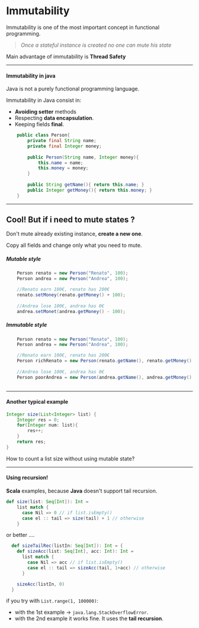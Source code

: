 # Immutability
Immutability is one of the most important concept in functional programming.

>*Once a stateful instance is created no one can mute his state*
 
Main advantage of immutability is **Thread Safety**

---
#### Immutability in java
Java is not a purely functional programming language.
  
Immutability in Java consist in:
 - **Avoiding setter** methods
 - Respecting **data encapsulation**.
 - Keeping fields **final**.  

```java
    public class Person{
        private final String name;
        private final Integer money;
    
        public Person(String name, Integer money){
            this.name = name;
            this.money = money;
        }    
        
        public String getName(){ return this.name; }    
        public Integer getMoney(){ return this.money; }    
    }   
```

---
## Cool! But if i need to mute states ?

Don't mute already existing instance, **create a new one**.

Copy all fields and change only what you need to mute.

##### Mutable style
```java
    Person renato = new Person("Renato", 100);
    Person andrea = new Person("Andrea", 100);

    //Renato earn 100€, renato has 200€
    renato.setMoney(renato.getMoney() + 100);
    
    //Andrea lose 100€, andrea has 0€
    andrea.setMonet(andrea.getMoney() - 100);     
```

##### Immutable style
```java
    Person renato = new Person("Renato", 100);
    Person andrea = new Person("Andrea", 100);

    //Renato earn 100€, renato has 200€
    Person richRenato = new Person(renato.getName(), renato.getMoney() + 100);
    
    //Andrea lose 100€, andrea has 0€
    Person poorAndrea = new Person(andrea.getName(), andrea.getMoney() - 100);
     
```

---
#### Another typical example

```java
Integer size(List<Integer> list) {
    Integer res = 0;
    for(Integer num: list){
        res++;
    }   
    return res;
}
```
How to count a list size without using mutable state? 

---
#### Using recursion! 

**Scala** examples, because **Java** doesn't support tail recursion.

```scala
def size(list: Seq[Int]): Int =
    list match {
      case Nil => 0 // if list.isEmpty()
      case el :: tail => size(tail) + 1 // otherwise
    }
```

or better ....

```scala
  def sizeTailRec(listIn: Seq[Int]): Int = {
    def sizeAcc(list: Seq[Int], acc: Int): Int =
      list match {
        case Nil => acc // if list.isEmpty()
        case el :: tail => sizeAcc(tail, 1+acc) // otherwise
      }

    sizeAcc(listIn, 0)
  }
```

if you try with `List.range(1, 100000)`:
* with the 1st example -> `java.lang.StackOverflowError`.
* with the 2nd example it works fine. It uses the **tail recursion**.